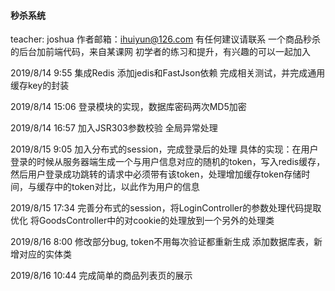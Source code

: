 #### 秒杀系统
teacher: joshua
作者邮箱：ihuiyun@126.com
有任何建议请联系
一个商品秒杀的后台加前端代码，来自某课网
初学者的练习和提升，有兴趣的可以一起加入

2019/8/14 9:55
集成Redis 添加jedis和FastJson依赖
完成相关测试，并完成通用缓存key的封装

2019/8/14 15:06
登录模块的实现，数据库密码两次MD5加密

2019/8/14 16:57
加入JSR303参数校验 全局异常处理

2019/8/15 9:05 
加入分布式的session，完成登录后的处理
具体的实现：在用户登录的时候从服务器端生成一个与用户信息对应的随机的token，写入redis缓存，
然后用户登录成功跳转的请求中必须带有该token，处理增加缓存token存储时间，与缓存中的token对比，以此作为用户的信息

2019/8/15 17:34
完善分布式的session，将LoginController的参数处理代码提取优化
将GoodsController中的对cookie的处理放到一个另外的处理类

2019/8/16 8:00
修改部分bug, token不用每次验证都重新生成
添加数据库表，新增对应的实体类

2019/8/16 10:44
完成简单的商品列表页的展示